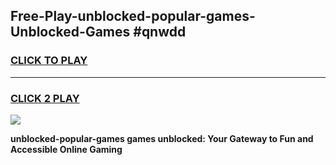 
## Free-Play-unblocked-popular-games-Unblocked-Games #qnwdd
<h3>
<a href="https://news.freeplayer.one?title=unblocked-popular-games&ref=8M">CLICK TO PLAY</a></h3>
<hr>

<h3>
<a href="https://news.freeplayer.one?title=unblocked-popular-games&ref=8M">CLICK 2 PLAY</a>
  
</h3>

<a href="https://news.freeplayer.one?title=unblocked-popular-games&ref=8M"><img src="https://clearcache.store/games.png"></a>


**unblocked-popular-games games unblocked: Your Gateway to Fun and Accessible Online Gaming**

